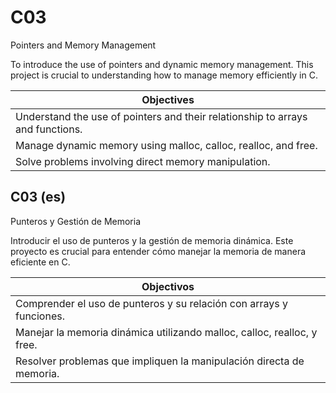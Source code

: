 # C03
Pointers and Memory Management

To introduce the use of pointers and dynamic memory management. This project is crucial to understanding how to manage memory efficiently in C.

| Objectives |
| ------------- |
| Understand the use of pointers and their relationship to arrays and functions. |
| Manage dynamic memory using malloc, calloc, realloc, and free.  |
| Solve problems involving direct memory manipulation. |

## C03 (es)
Punteros y Gestión de Memoria

Introducir el uso de punteros y la gestión de memoria dinámica. Este proyecto es crucial para entender cómo manejar la memoria de manera eficiente en C.

| Objectivos |
| ------------- |
| Comprender el uso de punteros y su relación con arrays y funciones. |
| Manejar la memoria dinámica utilizando malloc, calloc, realloc, y free. |
| Resolver problemas que impliquen la manipulación directa de memoria. |
